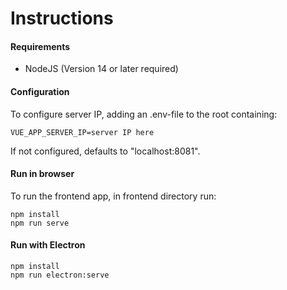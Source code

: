 # Instructions

#### Requirements
- NodeJS (Version 14 or later required)

#### Configuration

To configure server IP, adding an .env-file to the root containing:

```
VUE_APP_SERVER_IP=server IP here
```

If not configured, defaults to "localhost:8081".



#### Run in browser

To run the frontend app, in frontend directory run:

```
npm install
npm run serve
```

#### Run with Electron

```
npm install
npm run electron:serve
```
